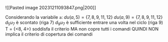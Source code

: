 
![[Pasted image 20231211093847.png|200]]

Considerando la variabile `a`:
$du(a, 5) = \{7, 8, 9, 11, 12\}$
$du(a, 9) = \{7, 8, 9, 11, 12\}$
$d_5u_7$ è scontato (riga 7)
$d_9u_7$ è sufficiente entrare una volta nel ciclo (riga 9)
T = {<8, 4>} soddisfa il criterio MA non copre tutti i comandi QUINDI NON implica il criterio di copertura dei comandi
